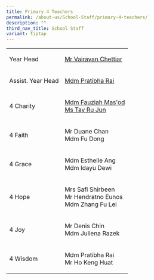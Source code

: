```yaml
---
title: Primary 4 Teachers
permalink: /about-us/School-Staff/primary-4-teachers/
description: ""
third_nav_title: School Staff
variant: tiptap
---
```

<table>
<tbody>
<tr>
<td rowspan="1" colspan="1">
<p>Year Head</p>
</td>
<td rowspan="1" colspan="1">
<p><a href="vairavan_uthaman@moe.edu.sg" rel="noopener noreferrer nofollow" target="_blank">Mr Vairavan Chettiar</a>
</p>
</td>
</tr>
<tr>
<td rowspan="1" colspan="1">
<p>Assist. Year Head</p>
</td>
<td rowspan="1" colspan="1">
<p><a href="pratibha_rai_matuk_rai@moe.edu.sg" rel="noopener noreferrer nofollow" target="_blank">Mdm Pratibha Rai</a>
</p>
</td>
</tr>
<tr>
<td rowspan="1" colspan="1">
<p>4 Charity</p>
</td>
<td rowspan="1" colspan="1">
<p><a href="fauziah_masod@moe.edu.sg" rel="noopener noreferrer nofollow" target="_blank">Mdm&nbsp;Fauziah&nbsp;Mas'od</a>
<br><a href="tay_ru_jun@moe.edu.sg" rel="noopener noreferrer nofollow" target="_blank">Ms&nbsp;Tay Ru Jun</a>
</p>
</td>
</tr>
<tr>
<td rowspan="1" colspan="1">
<p>4 Faith</p>
</td>
<td rowspan="1" colspan="1">
<p>Mr&nbsp;Duane&nbsp;Chan
<br>Mdm&nbsp;Fu Dong
<br>
</p>
</td>
</tr>
<tr>
<td rowspan="1" colspan="1">
<p>4 Grace</p>
</td>
<td rowspan="1" colspan="1">
<p>Mdm&nbsp;Esthelle&nbsp;Ang
<br>Mdm&nbsp;Idayu&nbsp;Dewi</p>
</td>
</tr>
<tr>
<td rowspan="1" colspan="1">
<p>4 Hope</p>
</td>
<td rowspan="1" colspan="1">
<p>Mrs Safi Shirbeen
<br>Mr Hendratno Eunos
<br>Mdm&nbsp;Zhang Fu Lei</p>
</td>
</tr>
<tr>
<td rowspan="1" colspan="1">
<p>4 Joy</p>
</td>
<td rowspan="1" colspan="1">
<p>Mr Denis&nbsp;Chin
<br>Mdm Juliena Razek</p>
</td>
</tr>
<tr>
<td rowspan="1" colspan="1">
<p>4 Wisdom</p>
</td>
<td rowspan="1" colspan="1">
<p>Mdm&nbsp;Pratibha&nbsp;Rai
<br>Mr&nbsp;Ho Keng Huat</p>
</td>
</tr>
</tbody>
</table>
<p></p>